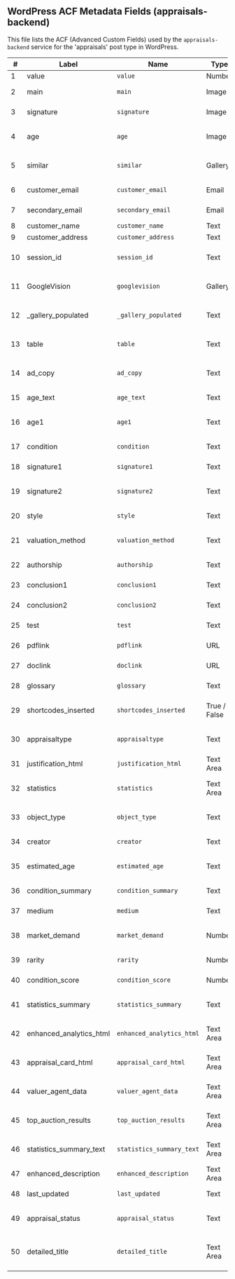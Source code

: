 ## WordPress ACF Metadata Fields (appraisals-backend)

This file lists the ACF (Advanced Custom Fields) used by the `appraisals-backend` service for the 'appraisals' post type in WordPress.

| # | Label                | Name                      | Type        | Notes                                                                 |
|---|----------------------|---------------------------|-------------|-----------------------------------------------------------------------|
| 1 | value                | `value`                   | Number      | The appraised value.                                                  |
| 2 | main                 | `main`                    | Image       | Main featured image for the appraisal.                                |
| 3 | signature            | `signature`               | Image       | Image of the signature, if available.                                 |
| 4 | age                  | `age`                     | Image       | Image related to age/period details, if available.                    |
| 5 | similar              | `similar`                 | Gallery     | Gallery of similar items (Usage unclear, potentially legacy).         |
| 6 | customer_email       | `customer_email`          | Email       | Primary customer email address.                                       |
| 7 | secondary_email      | `secondary_email`         | Email       | Secondary customer email address.                                     |
| 8 | customer_name        | `customer_name`           | Text        | Customer's full name.                                                 |
| 9 | customer_address     | `customer_address`        | Text        | Customer's address.                                                   |
| 10| session_id           | `session_id`              | Text        | Session identifier, possibly from a form submission.                  |
| 11| GoogleVision         | `googlevision`            | Gallery     | Gallery populated by Google Vision results (Likely legacy).           |
| 12| _gallery_populated   | `_gallery_populated`      | Text        | Internal flag, likely related to `googlevision` (Likely legacy).      |
| 13| table                | `table`                   | Text        | Usage unclear, possibly for simple HTML table data (Legacy?).         |
| 14| ad_copy              | `ad_copy`                 | Text        | Text used for advertising/marketing copy.                             |
| 15| age_text             | `age_text`                | Text        | Descriptive text about the item's age/period.                         |
| 16| age1                 | `age1`                    | Text        | Unclear, possibly redundant age text (Legacy?).                       |
| 17| condition            | `condition`               | Text        | Detailed description of the item's condition.                         |
| 18| signature1           | `signature1`              | Text        | Descriptive text about the signature (Legacy?).                       |
| 19| signature2           | `signature2`              | Text        | More descriptive text about the signature (Legacy?).                  |
| 20| style                | `style`                   | Text        | Description of the item's artistic style.                             |
| 21| valuation_method   | `valuation_method`        | Text        | Text explaining the method used for valuation.                        |
| 22| authorship           | `authorship`              | Text        | Text discussing the item's authorship/attribution.                    |
| 23| conclusion1          | `conclusion1`             | Text        | First part of the appraisal conclusion.                               |
| 24| conclusion2          | `conclusion2`             | Text        | Second part of the appraisal conclusion.                              |
| 25| test                 | `test`                    | Text        | Field likely used for testing purposes.                               |
| 26| pdflink              | `pdflink`                 | URL         | Link to the generated PDF report in Google Drive.                     |
| 27| doclink              | `doclink`                 | URL         | Link to the generated Google Doc source file.                       |
| 28| glossary             | `glossary`                | Text        | Glossary of terms relevant to the appraisal.                          |
| 29| shortcodes_inserted  | `shortcodes_inserted`     | True / False| Flag indicating if shortcodes were processed/inserted.                |
| 30| appraisaltype        | `appraisaltype`           | Text        | Type of appraisal (e.g., 'regular', 'irs', 'insurance').                |
| 31| justification_html   | `justification_html`      | Text Area   | HTML content for the value justification section.                     |
| 32| statistics           | `statistics`              | Text Area   | JSON string containing detailed statistics from `valuer-agent`.         |
| 33| object_type          | `object_type`             | Text        | Type of object being appraised (e.g., 'Painting', 'Sculpture').       |
| 34| creator              | `creator`                 | Text        | The artist or creator of the item.                                  |
| 35| estimated_age        | `estimated_age`           | Text        | Estimated age or period of the item (e.g., 'c. 1880', '19th Century'). |
| 36| condition_summary    | `condition_summary`       | Text        | Brief summary of the item's condition.                              |
| 37| medium               | `medium`                  | Text        | Materials used (e.g., 'Oil on canvas', 'Bronze').                   |
| 38| market_demand        | `market_demand`           | Number      | Numerical score representing market demand.                           |
| 39| rarity               | `rarity`                  | Number      | Numerical score representing rarity.                                  |
| 40| condition_score      | `condition_score`         | Number      | Numerical score representing condition.                               |
| 41| statistics_summary   | `statistics_summary`      | Text        | Potentially legacy summary text (See `statistics_summary_text`).      |
| 42| enhanced_analytics_html| `enhanced_analytics_html` | Text Area   | HTML content for the enhanced analytics visualization.                |
| 43| appraisal_card_html  | `appraisal_card_html`     | Text Area   | HTML content for the appraisal card visualization.                    |
| 44| valuer_agent_data    | `valuer_agent_data`       | Text Area   | Raw JSON string response from the `valuer-agent` service.             |
| 45| top_auction_results  | `top_auction_results`     | Text Area   | Text/JSON containing top comparable auction results for PDF.          |
| 46| statistics_summary_text| `statistics_summary_text` | Text Area   | Descriptive text summarizing statistics for PDF.                      |
| 47| enhanced_description | `enhanced_description`    | Text Area   | AI-enhanced description of the item.                                |
| 48| last_updated         | `last_updated`            | Text        | ISO timestamp of the last backend update.                           |
| 49| appraisal_status     | `appraisal_status`        | Text        | Status of the appraisal process (e.g., 'pending', 'completed').       |
| 50| detailed_title       | `detailed_title`          | Text Area   | Comprehensive metadata-rich description of the artwork used by AI agents. | 
